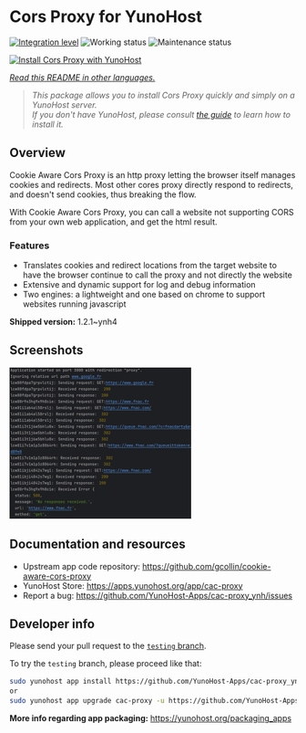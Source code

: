 <!--
N.B.: This README was automatically generated by <https://github.com/YunoHost/apps/tree/master/tools/readme_generator>
It shall NOT be edited by hand.
-->

# Cors Proxy for YunoHost

[![Integration level](https://dash.yunohost.org/integration/cac-proxy.svg)](https://ci-apps.yunohost.org/ci/apps/cac-proxy/) ![Working status](https://ci-apps.yunohost.org/ci/badges/cac-proxy.status.svg) ![Maintenance status](https://ci-apps.yunohost.org/ci/badges/cac-proxy.maintain.svg)

[![Install Cors Proxy with YunoHost](https://install-app.yunohost.org/install-with-yunohost.svg)](https://install-app.yunohost.org/?app=cac-proxy)

*[Read this README in other languages.](./ALL_README.md)*

> *This package allows you to install Cors Proxy quickly and simply on a YunoHost server.*  
> *If you don't have YunoHost, please consult [the guide](https://yunohost.org/install) to learn how to install it.*

## Overview

Cookie Aware Cors Proxy is an http proxy letting the browser itself manages cookies and redirects.
Most other cores proxy directly respond to redirects, and doesn't send cookies, thus breaking the flow.

With Cookie Aware Cors Proxy, you can call a website not supporting CORS from your own web application, and get the html result.

### Features
- Translates cookies and redirect locations from the target website to have the browser continue to call the proxy and not directly the website 
- Extensive and dynamic support for log and debug information
- Two engines: a lightweight and one based on chrome to support websites running javascript


**Shipped version:** 1.2.1~ynh4

## Screenshots

![Screenshot of Cors Proxy](./doc/screenshots/fnac-logs.png)

## Documentation and resources

- Upstream app code repository: <https://github.com/gcollin/cookie-aware-cors-proxy>
- YunoHost Store: <https://apps.yunohost.org/app/cac-proxy>
- Report a bug: <https://github.com/YunoHost-Apps/cac-proxy_ynh/issues>

## Developer info

Please send your pull request to the [`testing` branch](https://github.com/YunoHost-Apps/cac-proxy_ynh/tree/testing).

To try the `testing` branch, please proceed like that:

```bash
sudo yunohost app install https://github.com/YunoHost-Apps/cac-proxy_ynh/tree/testing --debug
or
sudo yunohost app upgrade cac-proxy -u https://github.com/YunoHost-Apps/cac-proxy_ynh/tree/testing --debug
```

**More info regarding app packaging:** <https://yunohost.org/packaging_apps>
